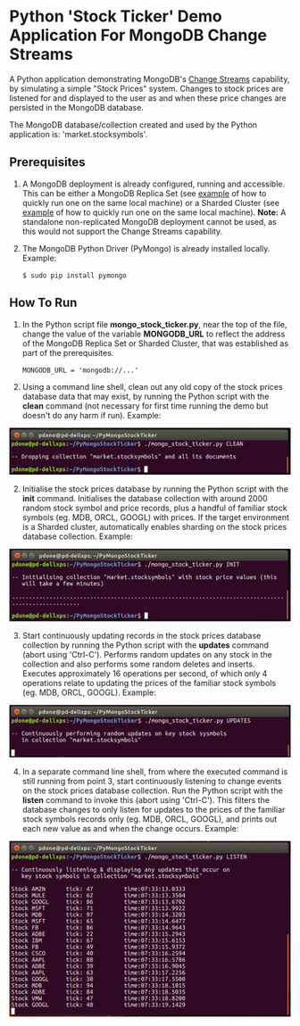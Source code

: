 # Python 'Stock Ticker' Demo Application For MongoDB Change Streams

A Python application demonstrating MongoDB's [Change Streams](https://docs.mongodb.com/manual/changeStreams/) capability, by simulating a simple "Stock Prices" system. Changes to stock prices are listened for and displayed to the user as and when these price changes are persisted in the MongoDB database. 

The MongoDB database/collection created and used by the Python application is: 'market.stocksymbols'.

## Prerequisites

1. A MongoDB deployment is already configured, running and accessible. This can be either a MongoDB Replica Set (see [example](https://github.com/pkdone/mongo-quick-repset) of how to quickly run one on the same local machine) or a Sharded Cluster (see [example](https://github.com/pkdone/mongo-multi-svr-generator) of how to quickly run one on the same local machine). **Note:** A standalone non-replicated MongoDB deployment cannot be used, as this would not support the Change Streams capability.

2. The MongoDB Python Driver (PyMongo) is already installed locally. Example:

    ```
    $ sudo pip install pymongo
    ```

## How To Run

1. In the Python script file **mongo_stock_ticker.py**, near the top of the file, change the value of the variable **MONGODB_URL** to reflect the address of the MongoDB Replica Set or Sharded Cluster, that was established as part of the prerequisites.


    ```
    MONGODB_URL = 'mongodb://...'
    ```

2. Using a command line shell, clean out any old copy of the stock prices database data that may exist, by running the Python script with the **clean** command (not necessary for first time running the demo but doesn't do any harm if run). Example:


![CLEAN](imgs/clean.png)


2. Initialise the stock prices database by running the Python script with the **init** command. Initialises the database collection with around 2000 random stock symbol and price records, plus a handful of familiar stock symbols (eg. MDB, ORCL, GOOGL) with prices. If the target environment is a Sharded cluster, automatically enables sharding on the stock prices database collection. Example:


![INIT](imgs/init.png)


3. Start continuously updating records in the stock prices database collection by running the Python script with the **updates** command (abort using 'Ctrl-C'). Performs random updates on any stock in the collection and also performs some random deletes and inserts. Executes approximately 16 operations per second, of which only 4 operations relate to updating the prices of the familiar stock symbols (eg. MDB, ORCL, GOOGL). Example:


![UPDATES](imgs/updates.png)


4. In a separate command line shell, from where the executed command is still running from point 3, start continuously listening to change events on the stock prices database collection. Run the Python script with the **listen** command to invoke this (abort using 'Ctrl-C'). This filters the database changes to only listen for updates to the prices of the familiar stock symbols records only (eg. MDB, ORCL, GOOGL), and prints out each new value as and when the change occurs. Example:


![LISTEN](imgs/listen.png)


